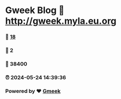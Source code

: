 # Gweek Blog :link: http://gweek.myla.eu.org 
### :page_facing_up: [18](http://gweek.myla.eu.org/tag.html) 
### :speech_balloon: 2 
### :hibiscus: 38400 
### :alarm_clock: 2024-05-24 14:39:36 
### Powered by :heart: [Gmeek](https://github.com/Meekdai/Gmeek)
